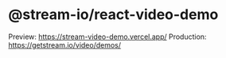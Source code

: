# @stream-io/react-video-demo

Preview: https://stream-video-demo.vercel.app/
Production: https://getstream.io/video/demos/
